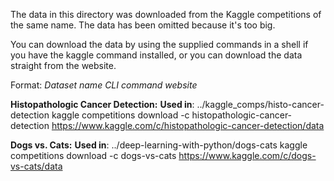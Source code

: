 The data in this directory was downloaded from the Kaggle competitions of the same name. The data has been omitted because it's too big.

You can download the data by using the supplied commands in a shell if you have the kaggle command installed, or you can download the data straight from the website.

Format:
*Dataset name*
*CLI command*
*website*

**Histopathologic Cancer Detection:**
**Used in**: ../kaggle_comps/histo-cancer-detection
kaggle competitions download -c histopathologic-cancer-detection
https://www.kaggle.com/c/histopathologic-cancer-detection/data

**Dogs vs. Cats:**
**Used in**: ../deep-learning-with-python/dogs-cats
kaggle competitions download -c dogs-vs-cats
https://www.kaggle.com/c/dogs-vs-cats/data